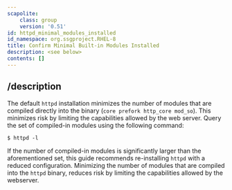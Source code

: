 ```yaml
---
scapolite:
    class: group
    version: '0.51'
id: httpd_minimal_modules_installed
id_namespace: org.ssgproject.RHEL-8
title: Confirm Minimal Built-in Modules Installed
description: <see below>
contents: []
---
```



## /description

The
default `httpd` installation minimizes the number of modules that are
compiled directly into the binary (`core prefork http_core mod_so`).
This minimizes risk by limiting the capabilities allowed by the web
server. Query the set of compiled-in modules using the following
command:

``` 
$ httpd -l
```

If the number of compiled-in modules is significantly larger than the
aforementioned set, this guide recommends re-installing `httpd` with a
reduced configuration. Minimizing the number of modules that are
compiled into the `httpd` binary, reduces risk by limiting the
capabilities allowed by the webserver.
